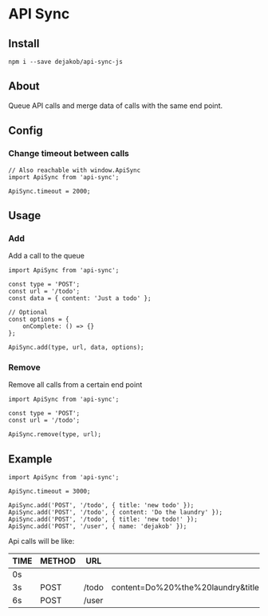 # API Sync

## Install
```
npm i --save dejakob/api-sync-js
```

## About
Queue API calls and merge data of calls with the same end point.

## Config
### Change timeout between calls
```
// Also reachable with window.ApiSync
import ApiSync from 'api-sync';

ApiSync.timeout = 2000;
```

## Usage
### Add
Add a call to the queue
```
import ApiSync from 'api-sync';

const type = 'POST';
const url = '/todo';
const data = { content: 'Just a todo' };

// Optional
const options = {
    onComplete: () => {}
};

ApiSync.add(type, url, data, options);
```

### Remove
Remove all calls from a certain end point
```
import ApiSync from 'api-sync';

const type = 'POST';
const url = '/todo';

ApiSync.remove(type, url);
```

## Example
```
import ApiSync from 'api-sync';

ApiSync.timeout = 3000;

ApiSync.add('POST', '/todo', { title: 'new todo' });
ApiSync.add('POST', '/todo', { content: 'Do the laundry' });
ApiSync.add('POST', '/todo', { title: 'new todo!' });
ApiSync.add('POST', '/user', { name: 'dejakob' });
```
Api calls will be like:

| TIME | METHOD | URL   | DATA  |
| ---- | ------ | ----- | ----: |
| 0s   |        |       |       |
| 3s   | POST   | /todo | content=Do%20%the%20laundry&title=new%20todo! |
| 6s   | POST   | /user | name=dejakob |